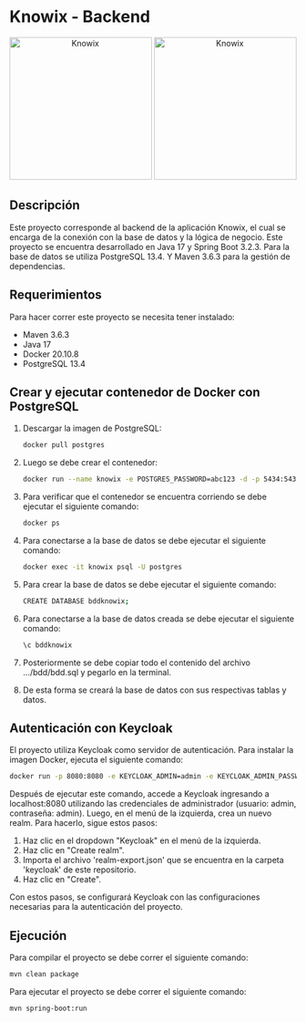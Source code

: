 # Knowix - Backend

<div align="center">
  <img src="https://cdn.icon-icons.com/icons2/2699/PNG/512/postgresql_logo_icon_170836.png" alt="Knowix" width="250"/>
  <img src="https://bgasparotto.com/wp-content/uploads/2017/12/spring-logo.png" alt="Knowix" width="250"/>
</div>

## Descripción

Este proyecto corresponde al backend de la aplicación Knowix, el cual se encarga de la conexión con la base de datos y la lógica de negocio. Este proyecto se encuentra desarrollado en Java 17 y Spring Boot 3.2.3. Para la base de datos se utiliza PostgreSQL 13.4. Y Maven 3.6.3 para la gestión de dependencias.

## Requerimientos

Para hacer correr este proyecto se necesita tener instalado:

- Maven 3.6.3
- Java 17
- Docker 20.10.8
- PostgreSQL 13.4

## Crear y ejecutar contenedor de Docker con PostgreSQL

1. Descargar la imagen de PostgreSQL:

    ```bash
    docker pull postgres
    ```

2. Luego se debe crear el contenedor:

    ```bash
    docker run --name knowix -e POSTGRES_PASSWORD=abc123 -d -p 5434:5432 postgres
    ```

3. Para verificar que el contenedor se encuentra corriendo se debe ejecutar el siguiente comando:

    ```bash
    docker ps
    ```

4. Para conectarse a la base de datos se debe ejecutar el siguiente comando:

    ```bash
    docker exec -it knowix psql -U postgres
    ```

5. Para crear la base de datos se debe ejecutar el siguiente comando:

    ```bash
    CREATE DATABASE bddknowix;
    ```

6. Para conectarse a la base de datos creada se debe ejecutar el siguiente comando:

    ```bash
    \c bddknowix
    ```

7. Posteriormente se debe copiar todo el contenido del archivo .../bdd/bdd.sql y pegarlo en la terminal.

8. De esta forma se creará la base de datos con sus respectivas tablas y datos.

## Autenticación con Keycloak

El proyecto utiliza Keycloak como servidor de autenticación. Para instalar la imagen Docker, ejecuta el siguiente comando:

```bash
docker run -p 8080:8080 -e KEYCLOAK_ADMIN=admin -e KEYCLOAK_ADMIN_PASSWORD=admin quay.io/keycloak/keycloak:24.0.1 start-dev
```

Después de ejecutar este comando, accede a Keycloak ingresando a localhost:8080 utilizando las credenciales de administrador (usuario: admin, contraseña: admin). Luego, en el menú de la izquierda, crea un nuevo realm. Para hacerlo, sigue estos pasos:

1. Haz clic en el dropdown "Keycloak" en el menú de la izquierda.
2. Haz clic en "Create realm".
3. Importa el archivo 'realm-export.json' que se encuentra en la carpeta 'keycloak' de este repositorio.
4. Haz clic en "Create".

Con estos pasos, se configurará Keycloak con las configuraciones necesarias para la autenticación del proyecto.

## Ejecución

Para compilar el proyecto se debe correr el siguiente comando:

```bash
mvn clean package
```

Para ejecutar el proyecto se debe correr el siguiente comando:

```bash
mvn spring-boot:run
```
